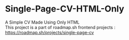# Single-Page-CV-HTML-Only
A Simple CV Made Using Only HTML<br/>
This project is a part of roadmap.sh frontend projects : https://roadmap.sh/projects/single-page-cv
